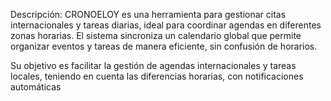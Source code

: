 Descripción: CRONOELOY es una herramienta para gestionar citas internacionales y tareas diarias, ideal para coordinar agendas en diferentes zonas horarias. El sistema sincroniza un calendario global que permite organizar eventos y tareas de manera eficiente, sin confusión de horarios.

Su objetivo es facilitar la gestión de agendas internacionales y tareas locales, teniendo en cuenta las diferencias horarias, con notificaciones automáticas
